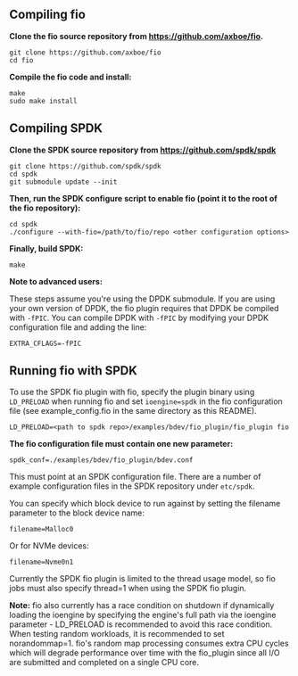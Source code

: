 ## Compiling fio

**Clone the fio source repository from https://github.com/axboe/fio.**
```
git clone https://github.com/axboe/fio
cd fio

```

**Compile the fio code and install:**
```
make
sudo make install
```

## Compiling SPDK

**Clone the SPDK source repository from https://github.com/spdk/spdk**

```
git clone https://github.com/spdk/spdk
cd spdk
git submodule update --init
```

**Then, run the SPDK configure script to enable fio (point it to the root of the fio repository):**

```
cd spdk
./configure --with-fio=/path/to/fio/repo <other configuration options>
```

**Finally, build SPDK:**

```
make
```

**Note to advanced users:**

 These steps assume you're using the DPDK submodule. If you are using your own version of DPDK, the fio plugin requires that DPDK be compiled with `-fPIC`. You can compile DPDK with `-fPIC` by modifying your DPDK configuration file and adding the line:

```
EXTRA_CFLAGS=-fPIC
```

## Running fio with SPDK

To use the SPDK fio plugin with fio, specify the plugin binary using `LD_PRELOAD` when running fio and set `ioengine=spdk` in the fio configuration file (see example_config.fio in the same directory as this README).

```
LD_PRELOAD=<path to spdk repo>/examples/bdev/fio_plugin/fio_plugin fio
```

**The fio configuration file must contain one new parameter:**

```
spdk_conf=./examples/bdev/fio_plugin/bdev.conf
```

This must point at an SPDK configuration file. There are a number of example configuration files in the SPDK repository under `etc/spdk`.

You can specify which block device to run against by setting the filename parameter to the block device name:

```
filename=Malloc0
```

Or for NVMe devices:

```
filename=Nvme0n1
```

Currently the SPDK fio plugin is limited to the thread usage model, so fio jobs must also specify thread=1 when using the SPDK fio plugin.

**Note:**
fio also currently has a race condition on shutdown if dynamically loading the ioengine by specifying the engine's full path via the ioengine parameter - LD_PRELOAD is recommended to avoid this race condition.
When testing random workloads, it is recommended to set norandommap=1. fio's random map processing consumes extra CPU cycles which will degrade performance over time with the fio_plugin since all I/O are submitted and completed on a single CPU core.
